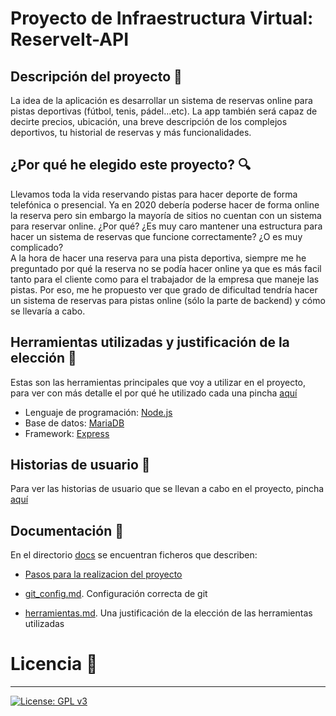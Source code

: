 # Proyecto de Infraestructura Virtual: ReserveIt-API

## Descripción del proyecto :green_book:
La idea de la aplicación es desarrollar un sistema de reservas online para pistas deportivas (fútbol, tenis, pádel...etc). La app también será capaz de decirte precios, ubicación, una breve descripción de los complejos deportivos, tu historial de reservas y más funcionalidades.

## ¿Por qué he elegido este proyecto? :mag:
Llevamos toda la vida reservando pistas para hacer deporte de forma telefónica o presencial. Ya en 2020 debería poderse hacer de forma online la reserva pero sin embargo la mayoría de sitios no cuentan con un sistema para reservar online. ¿Por qué? ¿Es muy caro mantener una estructura para hacer un sistema de reservas que funcione correctamente? ¿O es muy complicado?  
A la hora de hacer una reserva para una pista deportiva, siempre me he preguntado por qué la reserva no se podía hacer online ya que es más facil tanto para el cliente como para el trabajador de la empresa que maneje las pistas. Por eso, me he propuesto ver que grado de dificultad tendría hacer un sistema de reservas para pistas online (sólo la parte de backend) y cómo se llevaría a cabo.

## Herramientas utilizadas y justificación de la elección :hammer:
Estas son las herramientas principales que voy a utilizar en el proyecto, para ver con más detalle el por qué he utilizado cada una pincha [aquí](https://github.com/sergiocantero8/ReserveIt-API/blob/master/docs/herramientas.md)
+ Lenguaje de programación: [Node.js](https://nodejs.org/es/)
+ Base de datos: [MariaDB](https://mariadb.org/)
+ Framework: [Express](https://expressjs.com/es/)

## Historias de usuario :busts_in_silhouette:
Para ver las historias de usuario que se llevan a cabo en el proyecto, pincha [aquí](https://github.com/sergiocantero8/ReserveIt-API/labels/user-stories)


## Documentación :page_facing_up:
En el directorio [docs](https://github.com/sergiocantero8/ReserveIt-API/tree/master/docs) se encuentran ficheros que describen:

+ [Pasos para la realizacion del proyecto](https://github.com/sergiocantero8/ReserveIt-API/blob/master/docs/pasos.md)

+ [git_config.md](https://github.com/sergiocantero8/ReserveIt-API/blob/master/docs/git_config.md). Configuración correcta de git

+ [herramientas.md](https://github.com/sergiocantero8/ReserveIt-API/blob/master/docs/herramientas.md). Una justificación de la elección de las herramientas utilizadas 

# Licencia :scroll:
---
[![License: GPL v3](https://img.shields.io/badge/License-GPLv3-blue.svg)](https://www.gnu.org/licenses/gpl-3.0)
